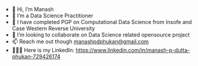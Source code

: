 - 👋 Hi, I’m Manash
- 👀 I’m a Data Science Practitioner
- 🌱 I have completed PGP on Computational Data Science from Insofe and Case Western Reverse University
- 💞️ I’m looking to collaborate on Data Science related opensource project
- 📫 Reach me out though manashpdphukan@gmail.com
- 🧑🏻‍💻 Here is my LinkedIn: https://www.linkedin.com/in/manash-p-dutta-phukan-729426174

<!---
Moukuh/Moukuh is a ✨ special ✨ repository because its `README.md` (this file) appears on your GitHub profile.
You can click the Preview link to take a look at your changes.
--->
